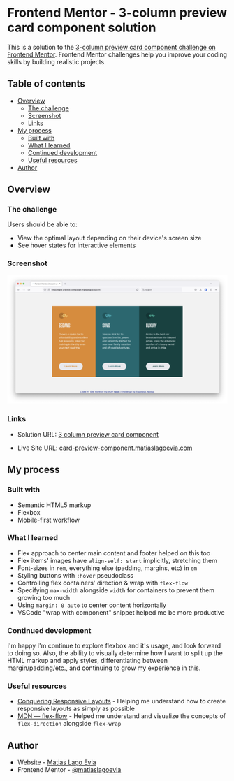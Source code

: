 # Frontend Mentor - 3-column preview card component solution

This is a solution to the [3-column preview card component challenge on Frontend Mentor](https://www.frontendmentor.io/challenges/3column-preview-card-component-pH92eAR2-). Frontend Mentor challenges help you improve your coding skills by building realistic projects.

## Table of contents

- [Overview](#overview)
  - [The challenge](#the-challenge)
  - [Screenshot](#screenshot)
  - [Links](#links)
- [My process](#my-process)
  - [Built with](#built-with)
  - [What I learned](#what-i-learned)
  - [Continued development](#continued-development)
  - [Useful resources](#useful-resources)
- [Author](#author)

## Overview

### The challenge

Users should be able to:

- View the optimal layout depending on their device's screen size
- See hover states for interactive elements

### Screenshot

![Screenshot of my submission](submission.png)

### Links

- Solution URL: [3 column preview card component](https://www.frontendmentor.io/challenges/3column-preview-card-component-pH92eAR2-/hub?share=true)

- Live Site URL: [card-preview-component.matiaslagoevia.com](https://card-preview-component.matiaslagoevia.com/)

## My process

### Built with

- Semantic HTML5 markup
- Flexbox
- Mobile-first workflow

### What I learned

- Flex approach to center main content and footer helped on this too
- Flex items' images have `align-self: start` implicitly, stretching them
- Font-sizes in `rem`, everything else (padding, margins, etc) in `em`
- Styling buttons with `:hover` pseudoclass
- Controlling flex containers' direction & wrap with `flex-flow`
- Specifying `max-width` alongside `width` for containers to prevent them growing too much
- Using `margin: 0 auto` to center content horizontally
- VSCode "wrap with component" snippet helped me be more productive

### Continued development

I'm happy I'm continue to explore flexbox and it's usage, and look forward to doing so. Also, the ability to visually determine how I want to split up the HTML markup and apply styles, differentiating between margin/padding/etc., and continuing to grow my experience in this.

### Useful resources

- [Conquering Responsive Layouts](https://courses.kevinpowell.co/view/courses/conquering-responsive-layouts/) - Helping me understand how to create responsive layouts as simply as possible
- [MDN — flex-flow](https://developer.mozilla.org/en-US/docs/Web/CSS/flex-flow) - Helped me understand and visualize the concepts of `flex-direction` alongside `flex-wrap`

## Author

- Website - [Matias Lago Evia](https://matiaslagoevia.com)
- Frontend Mentor - [@matiaslagoevia](https://www.frontendmentor.io/profile/matiaslagoevia)
